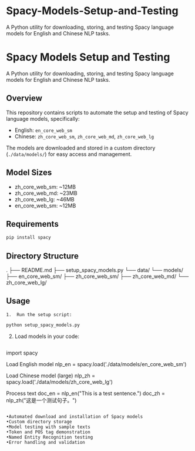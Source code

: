 # Spacy-Models-Setup-and-Testing
A Python utility for downloading, storing, and testing Spacy language models for English and Chinese NLP tasks.

# Spacy Models Setup and Testing

A Python utility for downloading, storing, and testing Spacy language models for English and Chinese NLP tasks.

## Overview

This repository contains scripts to automate the setup and testing of Spacy language models, specifically:
- English: `en_core_web_sm`
- Chinese: `zh_core_web_sm`, `zh_core_web_md`, `zh_core_web_lg`

The models are downloaded and stored in a custom directory (`./data/models/`) for easy access and management.

## Model Sizes
- zh_core_web_sm: ~12MB
- zh_core_web_md: ~23MB
- zh_core_web_lg: ~46MB
- en_core_web_sm: ~12MB

## Requirements

```bash
pip install spacy
```

## Directory Structure

.
├── README.md
├── setup_spacy_models.py
└── data/
    └── models/
        ├── en_core_web_sm/
        ├── zh_core_web_sm/
        ├── zh_core_web_md/
        └── zh_core_web_lg/


## Usage
	1.	Run the setup script:
```bash
python setup_spacy_models.py
```
2. Load models in your code:
   ```bash
import spacy

Load English model
nlp_en = spacy.load('./data/models/en_core_web_sm')

Load Chinese model (large)
nlp_zh = spacy.load('./data/models/zh_core_web_lg')

Process text
doc_en = nlp_en("This is a test sentence.")
doc_zh = nlp_zh("这是一个测试句子。")

```

•Automated download and installation of Spacy models
•Custom directory storage
•Model testing with sample texts
•Token and POS tag demonstration
•Named Entity Recognition testing
•Error handling and validation


